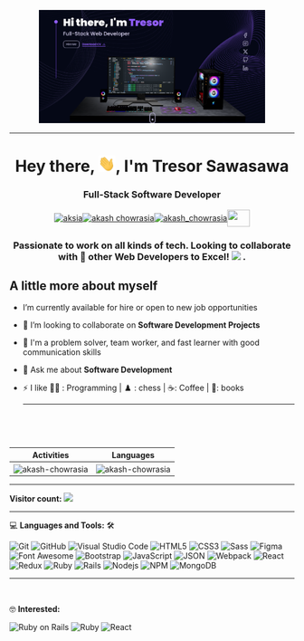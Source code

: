 <p align="center"><img src="./img/portfolio-bg.png" height="200"/></p><hr><h1 align="center">Hey there, <img src="https://raw.githubusercontent.com/ABSphreak/ABSphreak/master/gifs/Hi.gif" width="30px">, I'm Tresor Sawasawa </h1><h3 align="center">Full-Stack Software Developer</h3><p align="center"><a href="https://www.linkedin.com/in/tresor-sawasawa/" target="blank"><img align="center" src="https://cdn.jsdelivr.net/npm/simple-icons@3.0.1/icons/linkedin.svg" alt="aksia" height="30" width="40" /></a><a href="https://www.facebook.com/tresor.sawasawa" target="blank"><img align="center" src="https://cdn.jsdelivr.net/npm/simple-icons@3.0.1/icons/facebook.svg" alt="akash chowrasia" height="30" width="40" /></a><a href="https://twitter.com/TresorSawasawa" target="blank"><img align="center" src="https://cdn.jsdelivr.net/npm/simple-icons@3.0.1/icons/twitter.svg" alt="akash_chowrasia" height="30" width="40" /></a><a href = "mailto: tresorsawasawa@gmail.com"><img align="center" src="https://simpleicons.org/icons/gmail.svg" height="30" width="40" /></a></p>
 
<h3 align="center">
  Passionate to work on all kinds of tech. Looking to collaborate with 👯 other <b> Web Developers</b> to
    <b>Excel!</b> <img src="https://github.com/TheDudeThatCode/TheDudeThatCode/blob/master/Assets/Medal.gif" width="20px">&nbsp.
  </em> 
  <br>
 
 </h3>  

 ## A little more about myself

- I’m currently available for hire or open to new job opportunities

- 👯 I’m looking to collaborate on **Software Development Projects**

- 🦾 I'm a problem solver, team worker, and fast learner with good communication skills

- 💬 Ask me about **Software Development**

- ⚡ I like 👨‍💻 : Programming | ♟️ : chess | ☕: Coffee | 📖: books <hr>

<br>

<p align="center">&nbsp;
 
| Activities  |   Languages  |
| ----------- | ------------ |
 | <img align="center" src="https://github-readme-stats.vercel.app/api?username=tresorsawasawa&show_icons=true&theme=tokyonight" alt="akash-chowrasia" width="410" /> | <img align="center" src="https://github-readme-stats.vercel.app/api/top-langs?username=tresorsawasawa&show_icons=true&theme=tokyonight&layout=compact" alt="akash-chowrasia" />|
</p>

<hr>

**Visitor count:**
<img src="https://profile-counter.glitch.me/tresorsawasawa/count.svg" />

<hr>

💻 **Languages and Tools:** 🛠️<br>

![Git](https://img.shields.io/badge/-Git-000000?style=flat&logo=git&logoColor=F05032&labelColor=ffffff)
![GitHub](https://img.shields.io/badge/-GitHub-000000?style=flat&logo=github&logoColor=000000&labelColor=ffffff)
![Visual Studio Code](https://img.shields.io/badge/-VSCode-000000?style=flat&logo=visual-studio-code&labelColor=007ACC)
![HTML5](https://img.shields.io/badge/-HTML5-000000?style=flat&logo=html5&logoColor=ffffff&labelColor=E34F26)
![CSS3](https://img.shields.io/badge/-CSS3-000000?style=flat&logo=css3&logoColor=ffffff&labelColor=1572B6) 
![Sass](https://img.shields.io/badge/-Sass-000000?style=flat&logo=sass&logoColor=ffffff&labelColor=%23CC6699)
![Figma](https://img.shields.io/badge/-Figma-000000?style=flat&logo=figma)
![Font Awesome](https://img.shields.io/badge/-font%20awesome-000000?style=flat&logo=font-awesome&logoColor=339AF0&labelColor=ffffff)
![Bootstrap](https://img.shields.io/badge/-Bootstrap-000000?style=flat&logo=bootstrap&logoColor=ffffff&labelColor=563D7C)
![JavaScript](https://img.shields.io/badge/-JavaScript-000000?style=flat&logo=javascript)
![JSON](https://img.shields.io/badge/-JSON-000000?style=flat&logo=JSON&logoColor=000000&labelColor=ffffff)
![Webpack](https://img.shields.io/badge/-Webpack-000000?style=flat&logo=webpack)
![React](https://img.shields.io/badge/-React-000000?style=flat&logo=react)
![Redux](https://img.shields.io/badge/-Redux-000000?style=flat&logo=redux&logoColor=764ABC&labelColor=ffffff)
![Ruby](https://img.shields.io/badge/Ruby-000000?style=flat&logo=ruby&logoColor=white)
![Rails](https://img.shields.io/badge/Ruby_on_Rails-000000?style=flat&logo=ruby-on-rails&logoColor=white)
![Nodejs](https://img.shields.io/badge/-Nodejs-000000?style=flat&logo=Node.js)
![NPM](https://img.shields.io/badge/-npm-000000?style=flat&logo=npm&labelColor=ffffff)
![MongoDB](https://img.shields.io/badge/-MongoDB-000000?style=flat&logo=mongodb&labelColor=ffffff)

<hr>
<br>

🤓 **Interested:** <br>

![Ruby on Rails](https://img.shields.io/badge/Ruby_on_Rails-000000?style=flat&logo=ruby-on-rails&logoColor=white) ![Ruby](https://img.shields.io/badge/Ruby-000000?style=flat&logo=ruby&logoColor=white) ![React](https://img.shields.io/badge/-React-000000?style=flat&logo=react)
